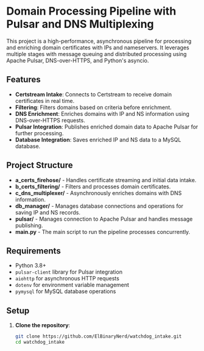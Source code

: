 # Domain Processing Pipeline with Pulsar and DNS Multiplexing

This project is a high-performance, asynchronous pipeline for processing and enriching domain certificates with IPs and nameservers. It leverages multiple stages with message queuing and distributed processing using Apache Pulsar, DNS-over-HTTPS, and Python's asyncio.

## Features

- **Certstream Intake**: Connects to Certstream to receive domain certificates in real time.
- **Filtering**: Filters domains based on criteria before enrichment.
- **DNS Enrichment**: Enriches domains with IP and NS information using DNS-over-HTTPS requests.
- **Pulsar Integration**: Publishes enriched domain data to Apache Pulsar for further processing.
- **Database Integration**: Saves enriched IP and NS data to a MySQL database.

## Project Structure

- **a_certs_firehose/** - Handles certificate streaming and initial data intake.
- **b_certs_filtering/** - Filters and processes domain certificates.
- **c_dns_multiplexer/** - Asynchronously enriches domains with DNS information.
- **db_manager/** - Manages database connections and operations for saving IP and NS records.
- **pulsar/** - Manages connection to Apache Pulsar and handles message publishing.
- **main.py** - The main script to run the pipeline processes concurrently.

## Requirements

- Python 3.8+
- `pulsar-client` library for Pulsar integration
- `aiohttp` for asynchronous HTTP requests
- `dotenv` for environment variable management
- `pymysql` for MySQL database operations

## Setup

1. **Clone the repository**:
   ```bash
   git clone https://github.com/ElBinaryNerd/watchdog_intake.git
   cd watchdog_intake
